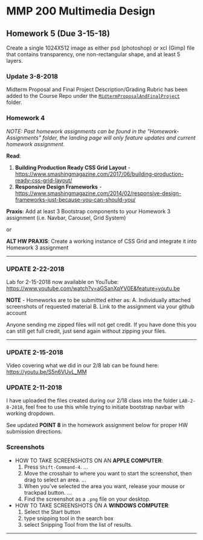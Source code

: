 # MMP 200 Multimedia Design

## Homework 5 (Due 3-15-18)

Create a single 1024X512 image as either psd (photoshop) or xcl (Gimp) file that contains transparency, one non-rectangular shape, and at least 5 layers.

### Update 3-8-2018

Midterm Proposal and Final Project Description/Grading Rubric has been added
to the Course Repo under the [`MidtermProposalAndFinalProject`](https://github.com/EliCash82/MMP-200/blob/master/MidtermProposalAndFinalProject/MidtermAndFinal.md) folder.

### Homework 4

*NOTE: Past homework assignments can be found in the "Homework-Assignments" folder, the landing
page will only feature updates and current homework assignment.*

**Read**:
1. **Building Production Ready CSS Grid Layout** -  https://www.smashingmagazine.com/2017/06/building-production-ready-css-grid-layout/
2. **Responsive Design Frameworks** -  https://www.smashingmagazine.com/2014/02/responsive-design-frameworks-just-because-you-can-should-you/

**Praxis**:
Add at least 3 Bootstrap components to your Homework 3 assignment (i.e. Navbar, Carousel, Grid System)

or

**ALT HW PRAXIS**:
Create a working instance of CSS Grid and integrate it into Homework 3 assignment

---

### **UPDATE** 2-22-2018

Lab for 2-15-2018 now available on YouTube: https://www.youtube.com/watch?v=aGSanXpYV0E&feature=youtu.be

**NOTE** - Homeworks are to be submitted either as:
A. Individually attached screenshots of requested material
B. Link to the assignment via your github account

Anyone sending me zipped files will not get credit.  If you have done this you can
still get full credit, just send again without zipping your files.

---

### **UPDATE** 2-15-2018

Video covering what we did in our 2/8 lab can be found here:
https://youtu.be/S5n6VUvL_MM

### **UPDATE** 2-11-2018
I have uploaded the files created during our 2/18 class into the
folder `LAB-2-8-2018`, feel free to use this while trying to initiate
bootstrap navbar with working dropdown.

See updated **POINT 8** in the homework assignment below for proper
HW submission directions.  


### Screenshots

  * HOW TO TAKE SCREENSHOTS ON AN **APPLE COMPUTER**:
      1. Press `Shift-Command-4`. ...
      2. Move the crosshair to where you want to start the screenshot, then drag to select an area. ...
      3. When you've selected the area you want, release your mouse or trackpad button. ...
      4. Find the screenshot as a `.png` file on your desktop.
  * HOW TO TAKE SCREENSHOTS ON A **WINDOWS COMPUTER**:
      1. Select the Start  button
      2. type snipping tool in the search box
      3. select Snipping Tool from the list of results.


---

